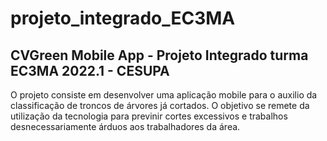 # projeto_integrado_EC3MA
## CVGreen Mobile App -  Projeto Integrado turma EC3MA 2022.1 - CESUPA

  O projeto consiste em desenvolver uma aplicação mobile para o auxilio
da classificação de troncos de árvores já cortados. O objetivo se remete
da utilização da tecnologia para previnir cortes excessivos e trabalhos
desnecessariamente árduos aos trabalhadores da área.
